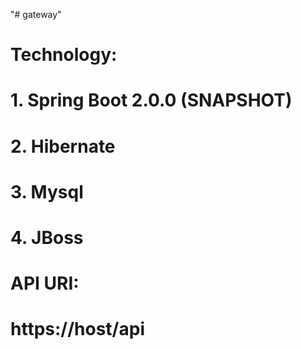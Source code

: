 "# gateway"
# Technology:
# 1. Spring Boot 2.0.0 (SNAPSHOT)
# 2. Hibernate
# 3. Mysql
# 4. JBoss 

# API URI:
# https://host/api

